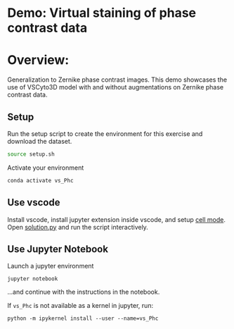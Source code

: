 # Demo: Virtual staining of phase contrast data

# Overview:

Generalization to Zernike phase contrast images. This demo showcases the use of VSCyto3D model with and without augmentations on Zernike phase contrast data.

## Setup

Run the setup script to create the environment for this exercise and download the dataset.
```bash
source setup.sh
```

Activate your environment
```bash
conda activate vs_Phc
```

## Use vscode

Install vscode, install jupyter extension inside vscode, and setup [cell mode](https://code.visualstudio.com/docs/python/jupyter-support-py). Open [solution.py](solution.py) and run the script interactively.

## Use Jupyter Notebook

Launch a jupyter environment

```
jupyter notebook
```

...and continue with the instructions in the notebook.

If `vs_Phc` is not available as a kernel in jupyter, run:

```
python -m ipykernel install --user --name=vs_Phc
```

